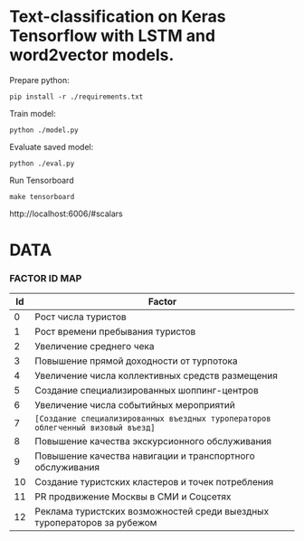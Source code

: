 # Text-classification on Keras Tensorflow with LSTM and word2vector models.

Prepare python:

```shell
pip install -r ./requirements.txt
```

Train model:
```shell
python ./model.py
```

Evaluate saved model:
```shell
python ./eval.py
```

Run Tensorboard
```
make tensorboard
```
http://localhost:6006/#scalars


# DATA

### FACTOR ID MAP

| Id  | Factor |
| --- | ---- |
| 0 | Рост числа туристов |
| 1 | Рост времени пребывания туристов |
| 2 | Увеличение среднего чека |
| 3 | Повышение прямой доходности от турпотока |
| 4 | Увеличение числа коллективных средств размещения |
| 5 | Создание специализированных шоппинг-центров |
| 6 | Увеличение числа событийных мероприятий |
| 7 | `[Создание специализированных въездных туроператоров облегченный визовый въезд]` |
| 8 | Повышение качества экскурсионного обслуживания |
| 9 | Повышение качества навигации и транспортного обслуживания |
| 10 | Создание туристских кластеров и точек потребления |
| 11 | PR продвижение Москвы в СМИ и Соцсетях |
| 12 | Реклама туристских возможностей среди выездных туроператоров за рубежом |
